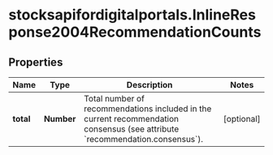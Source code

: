 # stocksapifordigitalportals.InlineResponse2004RecommendationCounts

## Properties

Name | Type | Description | Notes
------------ | ------------- | ------------- | -------------
**total** | **Number** | Total number of recommendations included in the current recommendation consensus (see attribute &#x60;recommendation.consensus&#x60;). | [optional] 



